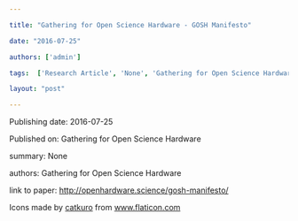 ---
title: "Gathering for Open Science Hardware - GOSH Manifesto"
date: "2016-07-25"
authors: ['admin']
tags:  ['Research Article', 'None', 'Gathering for Open Science Hardware']
layout: "post"
---
Publishing date: 2016-07-25

Published on: Gathering for Open Science Hardware

summary: None

authors: Gathering for Open Science Hardware

link to paper: http://openhardware.science/gosh-manifesto/

Icons made by <a href="https://www.flaticon.com/free-icon/bookshelves_3576884" title="catkuro">catkuro</a> from <a href="https://www.flaticon.com/" title="Flaticon"> www.flaticon.com</a>
